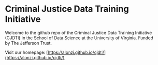 # Criminal Justice Data Training Initiative
Welcome to the github repo of the Criminal Justice Data Training Initiative (CJDTI) in the School of Data Science at the University of Virginia. Funded by The Jefferson Trust.

Visit our homepage: [https://alonzi.github.io/cjdti/](https://alonzi.github.io/cjdti/)
